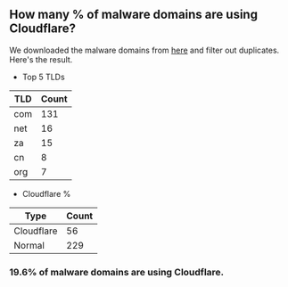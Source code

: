 ## How many % of malware domains are using Cloudflare?


We downloaded the malware domains from [here](https://urlhaus.abuse.ch) and filter out duplicates.
Here's the result.


[//]: # (start replacement)


- Top 5 TLDs

| TLD | Count |
| --- | --- |
| com | 131 |
| net | 16 |
| za | 15 |
| cn | 8 |
| org | 7 |


- Cloudflare %

| Type | Count |
| --- | --- |
| Cloudflare | 56 |
| Normal | 229 |


### 19.6% of malware domains are using Cloudflare.